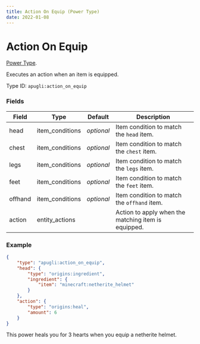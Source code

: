 ```yaml
---
title: Action On Equip (Power Type)
date: 2022-01-08
---
```


# Action On Equip

[Power Type](../power_types.md).

Executes an action when an item is equipped.

Type ID: `apugli:action_on_equip`

### Fields
Field  | Type | Default | Description
-------|------|---------|-------------
head | item_conditions | *optional* | Item condition to match the `head` item.
chest | item_conditions | *optional* | Item condition to match the `chest` item.
legs | item_conditions | *optional* | Item condition to match the `legs` item.
feet | item_conditions | *optional* | Item condition to match the `feet` item.
offhand | item_conditions | *optional* | Item condition to match the `offhand` item.
action | entity_actions | | Action to apply when the matching item is equipped.

### Example
```json
{
    "type": "apugli:action_on_equip",
    "head": {
        "type": "origins:ingredient",
        "ingredient": {
            "item": "minecraft:netherite_helmet"
        }
    },
    "action": {
        "type": "origins:heal",
        "amount": 6
    }
}
```
This power heals you for 3 hearts when you equip a netherite helmet.